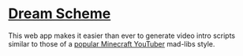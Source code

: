 # [Dream Scheme](https://www.param.me/dream-scheme)
This web app makes it easier than ever to generate video intro scripts similar to those of a [popular Minecraft YouTuber](https://www.youtube.com/user/DreamTraps) mad-libs style.
